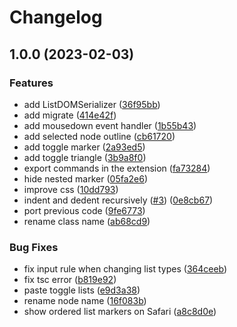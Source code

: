 # Changelog

## 1.0.0 (2023-02-03)


### Features

* add ListDOMSerializer ([36f95bb](https://github.com/ocavue/remirror-extension-flat-list/commit/36f95bb1ba39367b26004d6a294f3672f71b402c))
* add migrate ([414e42f](https://github.com/ocavue/remirror-extension-flat-list/commit/414e42f32a507bfdd6491d8b7c512839d1165345))
* add mousedown event handler ([1b55b43](https://github.com/ocavue/remirror-extension-flat-list/commit/1b55b43bc23a4e7c17f5fccee01f7408ce7c5da6))
* add selected node outline ([cb61720](https://github.com/ocavue/remirror-extension-flat-list/commit/cb61720988855cf07dee9e0e76cf86ee8d9fb7e9))
* add toggle marker ([2a93ed5](https://github.com/ocavue/remirror-extension-flat-list/commit/2a93ed5877d7aee334d88415bc3684c9928c2700))
* add toggle triangle ([3b9a8f0](https://github.com/ocavue/remirror-extension-flat-list/commit/3b9a8f0d241fc844c6742c2dfbc4cf782dbe7382))
* export commands in the extension ([fa73284](https://github.com/ocavue/remirror-extension-flat-list/commit/fa73284698ae0c1540f5fda80d3abb2945cb612d))
* hide nested marker ([05fa2e6](https://github.com/ocavue/remirror-extension-flat-list/commit/05fa2e6e0ed3b02bc06a77b6532700fb924a6887))
* improve css ([10dd793](https://github.com/ocavue/remirror-extension-flat-list/commit/10dd793f1f14f58c011cea749a87bb65d2b2a28c))
* indent and dedent recursively ([#3](https://github.com/ocavue/remirror-extension-flat-list/issues/3)) ([0e8cb67](https://github.com/ocavue/remirror-extension-flat-list/commit/0e8cb673589ba7d173ecf3596d3b769c6af573d9))
* port previous code ([9fe6773](https://github.com/ocavue/remirror-extension-flat-list/commit/9fe6773e664ecf614d8ee24a109bf4e4f1851f32))
* rename class name ([ab68cd9](https://github.com/ocavue/remirror-extension-flat-list/commit/ab68cd9c6e0a64a1f9ce1a7382e6c9ebe6f40856))


### Bug Fixes

* fix input rule when changing list types ([364ceeb](https://github.com/ocavue/remirror-extension-flat-list/commit/364ceebf885bce3c93d14bbb6fa07f35f0fffc5f))
* fix tsc error ([b819e92](https://github.com/ocavue/remirror-extension-flat-list/commit/b819e929daf6f128eb5e73043445486beb6285a7))
* paste toggle lists ([e9d3a38](https://github.com/ocavue/remirror-extension-flat-list/commit/e9d3a3843dc67511d84a659580d94f38c7d5ccd7))
* rename node name ([16f083b](https://github.com/ocavue/remirror-extension-flat-list/commit/16f083b058c3cda828fe2a25461f9ddb39a6d316))
* show ordered list markers on Safari ([a8c8d0e](https://github.com/ocavue/remirror-extension-flat-list/commit/a8c8d0ebbb8fafb0eb8e2cca06fce9015429b054))
